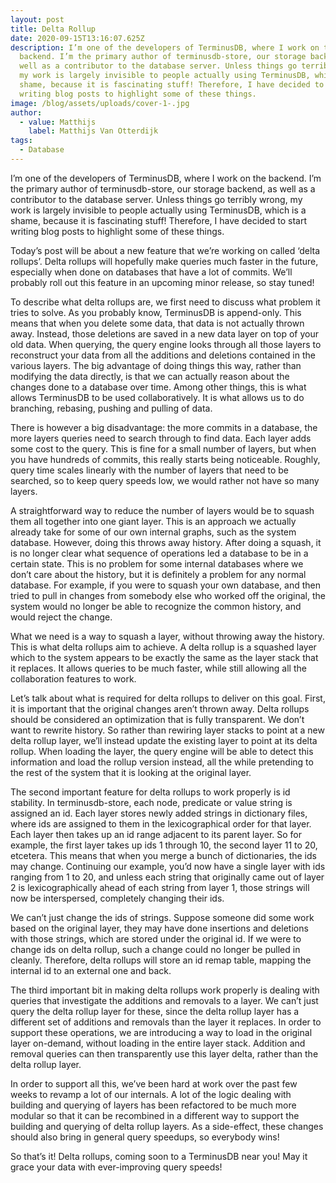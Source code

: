 ```yaml
---
layout: post
title: Delta Rollup
date: 2020-09-15T13:16:07.625Z
description: I’m one of the developers of TerminusDB, where I work on the
  backend. I’m the primary author of terminusdb-store, our storage backend, as
  well as a contributor to the database server. Unless things go terribly wrong,
  my work is largely invisible to people actually using TerminusDB, which is a
  shame, because it is fascinating stuff! Therefore, I have decided to start
  writing blog posts to highlight some of these things.
image: /blog/assets/uploads/cover-1-.jpg
author:
  - value: Matthijs
    label: Matthijs Van Otterdijk
tags:
  - Database
---
```

I’m one of the developers of TerminusDB, where I work on the backend. I’m the primary author of terminusdb-store, our storage backend, as well as a contributor to the database server. Unless things go terribly wrong, my work is largely invisible to people actually using TerminusDB, which is a shame, because it is fascinating stuff! Therefore, I have decided to start writing blog posts to highlight some of these things.

Today’s post will be about a new feature that we’re working on called ‘delta rollups’. Delta rollups will hopefully make queries much faster in the future, especially when done on databases that have a lot of commits. We’ll probably roll out this feature in an upcoming minor release, so stay tuned!

To describe what delta rollups are, we first need to discuss what problem it tries to solve. As you probably know, TerminusDB is append-only. This means that when you delete some data, that data is not actually thrown away. Instead, those deletions are saved in a new data layer on top of your old data. When querying, the query engine looks through all those layers to reconstruct your data from all the additions and deletions contained in the various layers. The big advantage of doing things this way, rather than modifying the data directly, is that we can actually reason about the changes done to a database over time. Among other things, this is what allows TerminusDB to be used collaboratively. It is what allows us to do branching, rebasing, pushing and pulling of data.

There is however a big disadvantage: the more commits in a database, the more layers queries need to search through to find data. Each layer adds some cost to the query. This is fine for a small number of layers, but when you have hundreds of commits, this really starts being noticeable. Roughly, query time scales linearly with the number of layers that need to be searched, so to keep query speeds low, we would rather not have so many layers.

A straightforward way to reduce the number of layers would be to squash them all together into one giant layer. This is an approach we actually already take for some of our own internal graphs, such as the system database. However, doing this throws away history. After doing a squash, it is no longer clear what sequence of operations led a database to be in a certain state. This is no problem for some internal databases where we don’t care about the history, but it is definitely a problem for any normal database. For example, if you were to squash your own database, and then tried to pull in changes from somebody else who worked off the original, the system would no longer be able to recognize the common history, and would reject the change.

What we need is a way to squash a layer, without throwing away the history. This is what delta rollups aim to achieve. A delta rollup is a squashed layer which to the system appears to be exactly the same as the layer stack that it replaces. It allows queries to be much faster, while still allowing all the collaboration features to work.

Let’s talk about what is required for delta rollups to deliver on this goal. First, it is important that the original changes aren’t thrown away. Delta rollups should be considered an optimization that is fully transparent. We don’t want to rewrite history. So rather than rewiring layer stacks to point at a new delta rollup layer, we’ll instead update the existing layer to point at its delta rollup. When loading the layer, the query engine will be able to detect this information and load the rollup version instead, all the while pretending to the rest of the system that it is looking at the original layer.

The second important feature for delta rollups to work properly is id stability. In terminusdb-store, each node, predicate or value string is assigned an id. Each layer stores newly added strings in dictionary files, where ids are assigned to them in the lexicographical order for that layer. Each layer then takes up an id range adjacent to its parent layer. So for example, the first layer takes up ids 1 through 10, the second layer 11 to 20, etcetera. This means that when you merge a bunch of dictionaries, the ids may change. Continuing our example, you’d now have a single layer with ids ranging from 1 to 20, and unless each string that originally came out of layer 2 is lexicographically ahead of each string from layer 1, those strings will now be interspersed, completely changing their ids.

We can’t just change the ids of strings. Suppose someone did some work based on the original layer, they may have done insertions and deletions with those strings, which are stored under the original id. If we were to change ids on delta rollup, such a change could no longer be pulled in cleanly. Therefore, delta rollups will store an id remap table, mapping the internal id to an external one and back.

The third important bit in making delta rollups work properly is dealing with queries that investigate the additions and removals to a layer. We can’t just query the delta rollup layer for these, since the delta rollup layer has a different set of additions and removals than the layer it replaces. In order to support these operations, we are introducing a way to load in the original layer on-demand, without loading in the entire layer stack. Addition and removal queries can then transparently use this layer delta, rather than the delta rollup layer.

In order to support all this, we’ve been hard at work over the past few weeks to revamp a lot of our internals. A lot of the logic dealing with building and querying of layers has been refactored to be much more modular so that it can be recombined in a different way to support the building and querying of delta rollup layers. As a side-effect, these changes should also bring in general query speedups, so everybody wins!

So that’s it! Delta rollups, coming soon to a TerminusDB near you! May it grace your data with ever-improving query speeds!